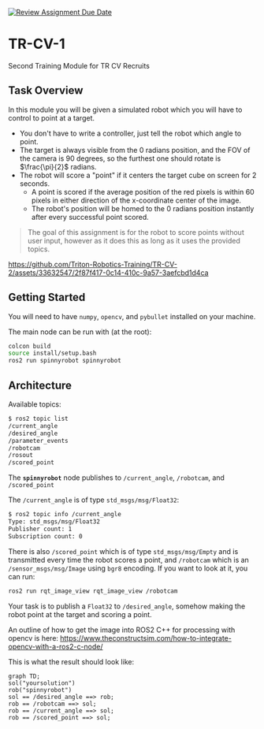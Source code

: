 [![Review Assignment Due Date](https://classroom.github.com/assets/deadline-readme-button-24ddc0f5d75046c5622901739e7c5dd533143b0c8e959d652212380cedb1ea36.svg)](https://classroom.github.com/a/lAj96rKz)
# TR-CV-1
Second Training Module for TR CV Recruits

## Task Overview

In this module you will be given a simulated robot which you will have to control to point at a target.
- You don't have to write a controller, just tell the robot which angle to point.
- The target is always visible from the 0 radians position, and the FOV of the camera is 90 degrees, so the furthest one should rotate is $\frac{\pi}{2}$ radians.
- The robot will score a "point" if it centers the target cube on screen for 2 seconds.
  - A point is scored if the average position of the red pixels is within 60 pixels in either direction of the x-coordinate center of the image.
  - The robot's position will be homed to the 0 radians position instantly after every successful point scored.

> The goal of this assignment is for the robot to score points without user input, however as it does this as long as it uses the provided topics.

https://github.com/Triton-Robotics-Training/TR-CV-2/assets/33632547/2f87f417-0c14-410c-9a57-3aefcbd1d4ca

## Getting Started

You will need to have `numpy`, `opencv`, and `pybullet` installed on your machine.

The main node can be run with (at the root):
```bash
colcon build
source install/setup.bash
ros2 run spinnyrobot spinnyrobot
```

## Architecture

Available topics:

```bash
$ ros2 topic list
/current_angle
/desired_angle
/parameter_events
/robotcam
/rosout
/scored_point
```

The **`spinnyrobot`** node publishes to `/current_angle`, `/robotcam`, and `/scored_point`

The `/current_angle` is of type `std_msgs/msg/Float32`:
```bash
$ ros2 topic info /current_angle
Type: std_msgs/msg/Float32
Publisher count: 1
Subscription count: 0
```

There is also `/scored_point` which is of type `std_msgs/msg/Empty` and is transmitted every time the robot scores a point, and `/robotcam` which is an `/sensor_msgs/msg/Image` using `bgr8` encoding. If you want to look at it, you can run:

``` bash
ros2 run rqt_image_view rqt_image_view /robotcam
```

Your task is to publish a `Float32` to `/desired_angle`, somehow making the robot point at the target and scoring a point.

An outline of how to get the image into ROS2 C++ for processing with opencv is here:
https://www.theconstructsim.com/how-to-integrate-opencv-with-a-ros2-c-node/

This is what the result should look like:

```mermaid
graph TD;
sol("yoursolution")
rob("spinnyrobot")
sol == /desired_angle ==> rob;
rob == /robotcam ==> sol;
rob == /current_angle ==> sol;
rob == /scored_point ==> sol;
```
